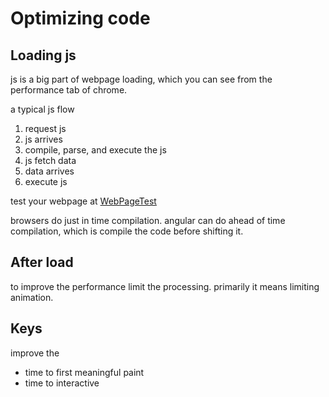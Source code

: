 # Optimizing code

## Loading js

js is a big part of webpage loading, which you can see from the performance tab of chrome.

a typical js flow

1. request js
1. js arrives
1. compile, parse, and execute the js
1. js fetch data
1. data arrives
1. execute js

test your webpage at [WebPageTest](https://www.webpagetest.org/)

browsers do just in time compilation. angular can do ahead of time compilation, which is compile the code before shifting it.

## After load

to improve the performance limit the processing. primarily it means limiting animation.

## Keys

improve the

- time to first meaningful paint
- time to interactive
